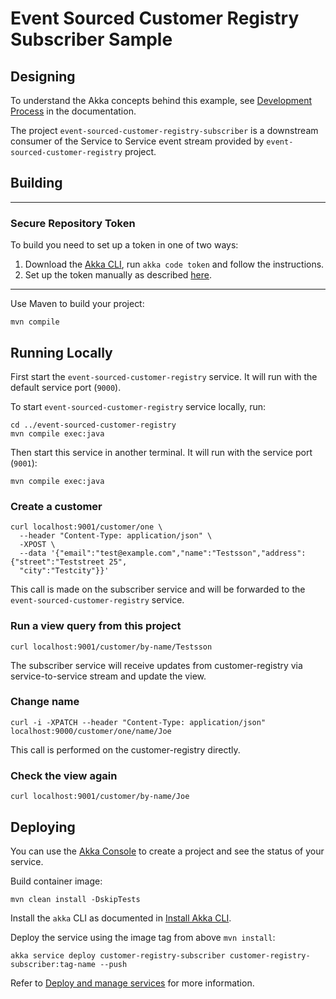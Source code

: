 # Event Sourced Customer Registry Subscriber Sample

## Designing

To understand the Akka concepts behind this example, see [Development Process](https://doc.akka.io/concepts/development-process.html) in the documentation.

The project `event-sourced-customer-registry-subscriber` is a downstream consumer of the Service to Service event stream provided by `event-sourced-customer-registry` project.

## Building

---

### Secure Repository Token

To build you need to set up a token in one of two ways:

1. Download the [Akka CLI](https://doc.akka.io/operations/cli/installation.html), run `akka code token` and follow the instructions.
2. Set up the token manually as described [here](https://account.akka.io/token).

---

Use Maven to build your project:

```shell
mvn compile
```

## Running Locally

First start the `event-sourced-customer-registry` service. It will run with the default service port (`9000`).

To start `event-sourced-customer-registry` service locally, run:

```shell
cd ../event-sourced-customer-registry
mvn compile exec:java
```

Then start this service in another terminal. It will run with the service port (`9001`):

```shell
mvn compile exec:java
```

### Create a customer

```shell
curl localhost:9001/customer/one \
  --header "Content-Type: application/json" \
  -XPOST \
  --data '{"email":"test@example.com","name":"Testsson","address":{"street":"Teststreet 25", 
  "city":"Testcity"}}'
```

This call is made on the subscriber service and will be forwarded to the `event-sourced-customer-registry` service.

### Run a view query from this project

```shell
curl localhost:9001/customer/by-name/Testsson
```

The subscriber service will receive updates from customer-registry via service-to-service stream and update the view.

### Change name

```shell
curl -i -XPATCH --header "Content-Type: application/json"  localhost:9000/customer/one/name/Joe
```

This call is performed on the customer-registry directly.
  
### Check the view again

```shell
curl localhost:9001/customer/by-name/Joe
```

## Deploying

You can use the [Akka Console](https://console.akka.io) to create a project and see the status of your service.

Build container image:

```shell
mvn clean install -DskipTests
```

Install the `akka` CLI as documented in [Install Akka CLI](https://doc.akka.io/operations/cli/installation.html).

Deploy the service using the image tag from above `mvn install`:

```shell
akka service deploy customer-registry-subscriber customer-registry-subscriber:tag-name --push
```

Refer to [Deploy and manage services](https://doc.akka.io/operations/services/deploy-service.html)
for more information.
